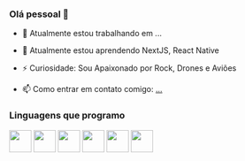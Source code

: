 ### Olá pessoal 👋


- 🔭 Atualmente estou trabalhando em ...

- 🌱 Atualmente estou aprendendo NextJS, React Native

- ⚡ Curiosidade: Sou Apaixonado por Rock, Drones e Aviões

- 📫 Como entrar em contato comigo: [...](https://andresoares.dev.br/)

### Linguagens que programo

<img src="https://cdn.jsdelivr.net/gh/devicons/devicon/icons/java/java-original.svg" width="40" height="40"/> 
<img src="https://cdn.jsdelivr.net/gh/devicons/devicon/icons/php/php-original.svg" width="40" height="40"/>
<img src="https://cdn.jsdelivr.net/gh/devicons/devicon/icons/python/python-original.svg" width="40" height="40"/>
<img src="https://cdn.jsdelivr.net/gh/devicons/devicon/icons/android/android-original.svg" width="40" height="40"/>
<img src="https://cdn.jsdelivr.net/gh/devicons/devicon/icons/c/c-original.svg" width="40" height="40"/>
<img src="https://cdn.jsdelivr.net/gh/devicons/devicon/icons/javascript/javascript-original.svg" width="40" height="40"/>

